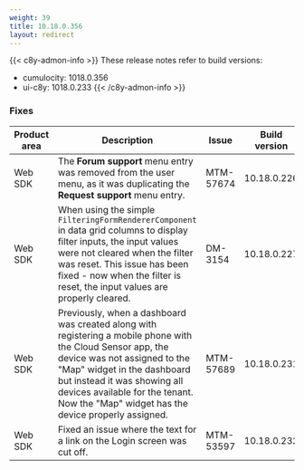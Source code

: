 ```yaml
---
weight: 39
title: 10.18.0.356
layout: redirect
---
```


{{< c8y-admon-info >}}
These release notes refer to build versions:
- cumulocity: 1018.0.356
- ui-c8y: 1018.0.233
{{< /c8y-admon-info >}}

### Fixes

<table>
<colgroup>
<col style="width: 15%;">
<col style="width:50%;">
<col style="width: 10%;">
<col style="width: 12%;">
<col style="width: 13%;">
</colgroup>
<thead><tr>
<th>
Product area</th>
<th>
Description</th>
<th>
Issue</th>
<th>
Build version</th>
<th>Build comp.</th>
</tr>
</thead><tbody>

<tr>
<td>Web SDK</td>
<td>The <b>Forum support</b> menu entry was removed from the user menu, as it was duplicating the <b>Request support</b> menu entry.</td>
<td>MTM-57674</td>
<td>10.18.0.226</td>
<td>ui-c8y</td>
</tr>

<tr>
<td>Web SDK</td>
<td>When using the simple <code>FilteringFormRendererComponent</code> in data grid columns to display filter inputs, the input values were not cleared when the filter was reset. This issue has been fixed - now when the filter is reset, the input values are properly cleared.</td>
<td>DM-3154</td>
<td>10.18.0.227</td>
<td>ui-c8y</td>
</tr>

<tr>
<td>Web SDK</td>
<td>Previously, when a dashboard was created along with registering a mobile phone with the Cloud Sensor app, the device was not assigned to the "Map" widget in the dashboard but instead it was showing all devices available for the tenant. Now the "Map" widget has the device properly assigned.</td>
<td>MTM-57689</td>
<td>10.18.0.231</td>
<td>ui-c8y</td>
</tr>

<tr>
<td>Web SDK</td>
<td>Fixed an issue where the text for a link on the Login screen was cut off.</td>
<td>MTM-53597</td>
<td>10.18.0.232</td>
<td>ui-c8y</td>
</tr>


</tbody></table>
